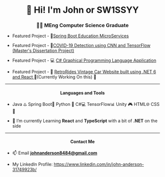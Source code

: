 


<!--
**sw1ssyy/sw1ssyy** is a ✨ _special_ ✨ repository because its `README.md` (this file) appears on your GitHub profile.

Here are some ideas to get you started:

- 🔭 I’m currently working on ...
- 🌱 I’m currently learning ...
- 👯 I’m looking to collaborate on ...
- 🤔 I’m looking for help with ...
- 💬 Ask me about ...
- 📫 How to reach me: ...
- 😄 Pronouns: ...
- ⚡ Fun fact: ...
-->

<h1 align="center">👋 Hi! I'm John or  SW1SSYY</h1>
<h3 align="center"> 👨‍🎓 MEng Computer Science Graduate </h3>

-  Featured Project - 🌱[Spring Boot Education MicroServices](https://github.com/sw1ssyy/StudentPortal)

-  Featured Project - 🐍[COVID-19  Detection using CNN and TensorFlow (Master's Dissertation Project)](https://github.com/sw1ssyy/COVID-CNN-MODEL)

-  Featured Project - 💻 [C# Graphical Programming Language Application](https://bitbucket.org/sw1ssyy/apa/src/master/)

-  Featured Project - 🚗 [RetroRides Vintage Car Website built using .NET 6 and React ](https://github.com/sw1ssyy/ASP.net-and-React) 🚧(Currently Working On this) 🚧

--- 
<h4 align="center"> Languages and Tools</h4>

- Java ♨️   Spring Boot🌱  Python 🐍  C#💻  TensorFlow📊 Unity 🎮 HTML🌐 CSS🎨

- 🔭 I’m currently Learning **React**  and **TypeScript** with a bit of **.NET** on the side

--- 
<h4 align="center"> Contact Me</h4>

- 📫 Email **johnanderson8484@gmail.com**

-  My LinkedIn Profile: https://www.linkedin.com/in/john-anderson-31749923b/



